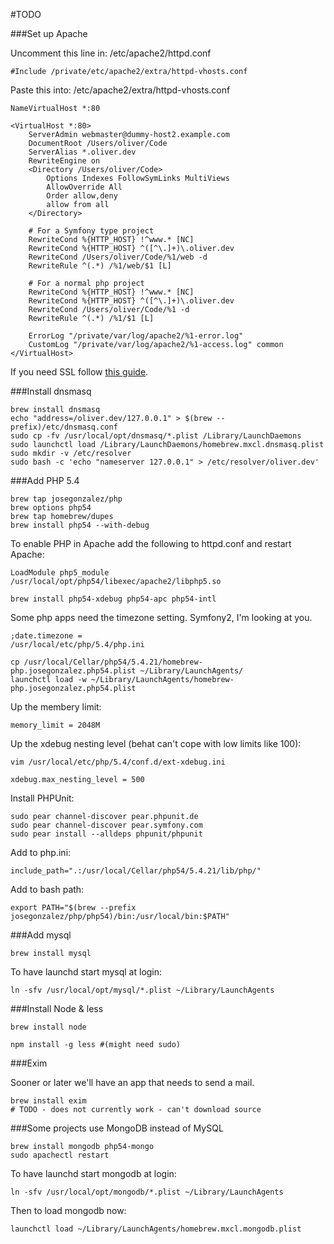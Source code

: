 #TODO

###Set up Apache

Uncomment this line in: /etc/apache2/httpd.conf

    #Include /private/etc/apache2/extra/httpd-vhosts.conf

Paste this into: /etc/apache2/extra/httpd-vhosts.conf

    NameVirtualHost *:80

    <VirtualHost *:80>
        ServerAdmin webmaster@dummy-host2.example.com
        DocumentRoot /Users/oliver/Code
        ServerAlias *.oliver.dev
        RewriteEngine on
        <Directory /Users/oliver/Code>
            Options Indexes FollowSymLinks MultiViews
            AllowOverride All
            Order allow,deny
            allow from all
        </Directory>

        # For a Symfony type project
        RewriteCond %{HTTP_HOST} !^www.* [NC]
        RewriteCond %{HTTP_HOST} ^([^\.]+)\.oliver.dev
        RewriteCond /Users/oliver/Code/%1/web -d
        RewriteRule ^(.*) /%1/web/$1 [L]

        # For a normal php project
        RewriteCond %{HTTP_HOST} !^www.* [NC]
        RewriteCond %{HTTP_HOST} ^([^\.]+)\.oliver.dev
        RewriteCond /Users/oliver/Code/%1 -d
        RewriteRule ^(.*) /%1/$1 [L]

        ErrorLog "/private/var/log/apache2/%1-error.log"
        CustomLog "/private/var/log/apache2/%1-access.log" common
    </VirtualHost>

If you need SSL follow [this guide](http://blog.andyhunt.info/2011/11/26/apache-ssl-on-max-osx-lion-10-7/).

###Install dnsmasq

    brew install dnsmasq
    echo "address=/oliver.dev/127.0.0.1" > $(brew --prefix)/etc/dnsmasq.conf
    sudo cp -fv /usr/local/opt/dnsmasq/*.plist /Library/LaunchDaemons
    sudo launchctl load /Library/LaunchDaemons/homebrew.mxcl.dnsmasq.plist
    sudo mkdir -v /etc/resolver
    sudo bash -c 'echo "nameserver 127.0.0.1" > /etc/resolver/oliver.dev'


###Add PHP 5.4

    brew tap josegonzalez/php
    brew options php54
    brew tap homebrew/dupes
    brew install php54 --with-debug

To enable PHP in Apache add the following to httpd.conf and restart Apache:

    LoadModule php5_module    /usr/local/opt/php54/libexec/apache2/libphp5.so

    brew install php54-xdebug php54-apc php54-intl

Some php apps need the timezone setting. Symfony2, I'm looking at you.

    ;date.timezone =
    /usr/local/etc/php/5.4/php.ini

    cp /usr/local/Cellar/php54/5.4.21/homebrew-php.josegonzalez.php54.plist ~/Library/LaunchAgents/
    launchctl load -w ~/Library/LaunchAgents/homebrew-php.josegonzalez.php54.plist

Up the membery limit:
    
    memory_limit = 2048M

Up the xdebug nesting level (behat can't cope with low limits like 100):

    vim /usr/local/etc/php/5.4/conf.d/ext-xdebug.ini

    xdebug.max_nesting_level = 500

Install PHPUnit:

    sudo pear channel-discover pear.phpunit.de
    sudo pear channel-discover pear.symfony.com
    sudo pear install --alldeps phpunit/phpunit

Add to php.ini:

    include_path=".:/usr/local/Cellar/php54/5.4.21/lib/php/"

Add to bash path:

    export PATH="$(brew --prefix josegonzalez/php/php54)/bin:/usr/local/bin:$PATH"

###Add mysql

    brew install mysql

To have launchd start mysql at login:

    ln -sfv /usr/local/opt/mysql/*.plist ~/Library/LaunchAgents

###Install Node & less

    brew install node

    npm install -g less #(might need sudo)

###Exim

Sooner or later we'll have an app that needs to send a mail.

    brew install exim
    # TODO - does not currently work - can't download source

###Some projects use MongoDB instead of MySQL

    brew install mongodb php54-mongo
    sudo apachectl restart

To have launchd start mongodb at login:

    ln -sfv /usr/local/opt/mongodb/*.plist ~/Library/LaunchAgents

Then to load mongodb now:

    launchctl load ~/Library/LaunchAgents/homebrew.mxcl.mongodb.plist

